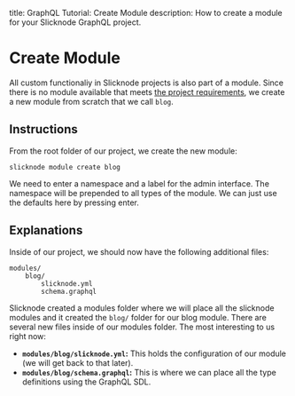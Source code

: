 title: GraphQL Tutorial: Create Module
description: How to create a module for your Slicknode GraphQL project.

# Create Module

All custom functionaliy in Slicknode projects is also part of a module. Since there is no module available that meets [the project requirements](description.md#requirements), we create a new module from scratch that we call `blog`.

## Instructions

From the root folder of our project, we create the new module:

    slicknode module create blog

We need to enter a namespace and a label for the admin interface. The namespace will be prepended to all types
of the module. We can just use the defaults here by pressing enter.

## Explanations

Inside of our project, we should now have the following additional files:

    modules/
        blog/
            slicknode.yml
            schema.graphql

Slicknode created a modules folder where we will place all the slicknode modules and it created the `blog/` folder
for our blog module.
There are several new files inside of our modules folder. The most interesting to us right now:

- **`modules/blog/slicknode.yml`:** This holds the configuration of our module (we will get back to that later).
- **`modules/blog/schema.graphql`:** This is where we can place all the type definitions using the GraphQL SDL.

